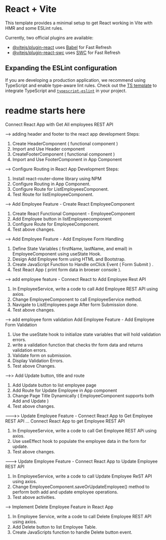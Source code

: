 # React + Vite

This template provides a minimal setup to get React working in Vite with HMR and some ESLint rules.

Currently, two official plugins are available:

- [@vitejs/plugin-react](https://github.com/vitejs/vite-plugin-react/blob/main/packages/plugin-react/README.md) uses [Babel](https://babeljs.io/) for Fast Refresh
- [@vitejs/plugin-react-swc](https://github.com/vitejs/vite-plugin-react-swc) uses [SWC](https://swc.rs/) for Fast Refresh

## Expanding the ESLint configuration

If you are developing a production application, we recommend using TypeScript and enable type-aware lint rules. Check out the [TS template](https://github.com/vitejs/vite/tree/main/packages/create-vite/template-react-ts) to integrate TypeScript and [`typescript-eslint`](https://typescript-eslint.io) in your project.



# readme starts here 
Connect React App with Get All employees REST API 

--> adding header and footer to the react app
development Steps:
1. Create HeaderComponent ( functional component )
2. Import and Use Header component
3. CreateFooterComponent ( functional component )
4. Import and Use FooterComponent in App Component
 
 
--> Configure Routing in React App
Development Steps:
1. Install react-router-dome library using NPM
2. Configure Routing in App Component.
3. Configure Route for ListEmployeesComponent.
4. Test Route for listEmployeeComponent.

--> Add Employee Feature - Create React EmployeeComponent
1. Create React Functional Component - EmployeeComponent
2. Add Employee button in listEmployeecomponent
3. Configure Route for EmployeeComponent.
4. Test above changes.

--> Add Employee Feature - Add Employee Form Handling
1. Define State Variables ( firstName, lastName, and email) in EmployeeComponent using useState Hook.
2. Design Add Employee form using HTML and Bootstrap.
3. Create JavaScript Function to Handle onClick Event ( Form Submit ) .
4. Test React App ( print form data in broeser console ).

--> add employee feature - Connect React to Add Employee Rest API
1. In EmployeeService, write a code to call Add Employee REST API using axios.
2. Change EmployeeComponent to call EmployeeService method.
3. Navigate to ListEmployees page After form Submission done.
4.  Test above changes.

--> add employee form validation
Add Employee Feature -  Add Employee Form Validation
1. Use the useState hook to initialize state variables that will hold validation errors.
2. write a validation function that checks thr form data and returns validation errors.
3. Validate form on submission.
4. Display Validation Errors.
5. Test above Changes.


-->> Add Update button, title and route
1. Add Update button to list employee page
2. Add Route for Update Employee in App component
3. Change Page Title Dynamically ( EmployeeComponent supports both Add and Update )
4. Test above changes.


--->> Update Employee Feature - Connect React App to Get Employee REST API
... Connect React App to get Employee REST API
1. In EmployeeService, write a code to call Get Employee REST APi using axios.
2. Use useEffect hook to populate the employee data in the form for update.
3. Test above changes.

---> Update Employee Feature - Connect React App to Update Employee REST API
1. In EmployeeService, write a code to call Update Employee ReST API using axios.
2. Change EmployeeComponent.saveOrUpdateEmployee() method to perform both add and update employee operations.
3. Test above activities.


--> Implement Delete Employee Feature in React App
1. In Employee Service, write a  code to call Delete Employee REST API using axios.
2. Add Delete button to list Employee Table.
3. Create JavaScripts function to handle Delete button event.
















